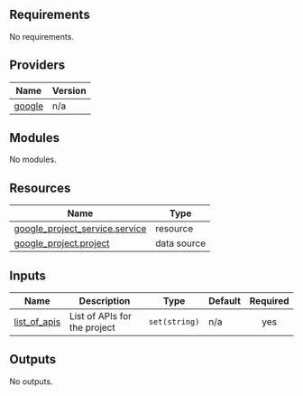 ## Requirements

No requirements.

## Providers

| Name | Version |
|------|---------|
| <a name="provider_google"></a> [google](#provider\_google) | n/a |

## Modules

No modules.

## Resources

| Name | Type |
|------|------|
| [google_project_service.service](https://registry.terraform.io/providers/hashicorp/google/latest/docs/resources/project_service) | resource |
| [google_project.project](https://registry.terraform.io/providers/hashicorp/google/latest/docs/data-sources/project) | data source |

## Inputs

| Name | Description | Type | Default | Required |
|------|-------------|------|---------|:--------:|
| <a name="input_list_of_apis"></a> [list\_of\_apis](#input\_list\_of\_apis) | List of APIs for the project | `set(string)` | n/a | yes |

## Outputs

No outputs.
